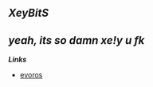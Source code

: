 ## ***XeyBitS***
***yeah, its so damn xe!y u fk***
----
***Links***
- [evoros]([https://github.com](https://albinshibyy.github.io/xeybits/sysconfig/evoros))

